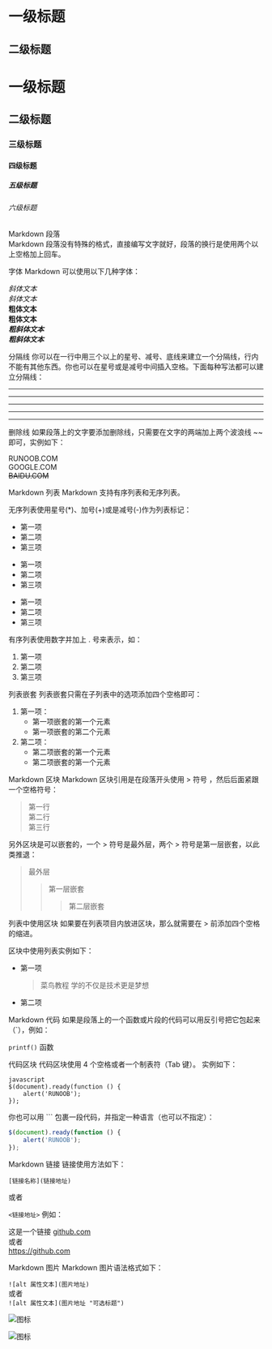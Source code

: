 一级标题
=================

二级标题
-----------------


# 一级标题
## 二级标题
### 三级标题
#### 四级标题
##### 五级标题
###### 六级标题


Markdown 段落  
Markdown 段落没有特殊的格式，直接编写文字就好，段落的换行是使用两个以上空格加上回车。


字体
Markdown 可以使用以下几种字体：

*斜体文本*  
_斜体文本_  
**粗体文本**  
__粗体文本__  
***粗斜体文本***  
___粗斜体文本___  


分隔线
你可以在一行中用三个以上的星号、减号、底线来建立一个分隔线，行内不能有其他东西。你也可以在星号或是减号中间插入空格。下面每种写法都可以建立分隔线：

***

* * *

*****

- - -

----------


删除线
如果段落上的文字要添加删除线，只需要在文字的两端加上两个波浪线 ~~ 即可，实例如下：

RUNOOB.COM  
GOOGLE.COM  
~~BAIDU.COM~~  


Markdown 列表
Markdown 支持有序列表和无序列表。

无序列表使用星号(*)、加号(+)或是减号(-)作为列表标记：

* 第一项
* 第二项
* 第三项

+ 第一项
+ 第二项
+ 第三项


- 第一项
- 第二项
- 第三项


有序列表使用数字并加上 . 号来表示，如：

1. 第一项
2. 第二项
3. 第三项


列表嵌套
列表嵌套只需在子列表中的选项添加四个空格即可：

1. 第一项：
    - 第一项嵌套的第一个元素
    - 第一项嵌套的第二个元素
2. 第二项：
    - 第二项嵌套的第一个元素
    - 第二项嵌套的第一个元素
    
    
    
Markdown 区块
Markdown 区块引用是在段落开头使用 > 符号 ，然后后面紧跟一个空格符号：

> 第一行   
> 第二行  
> 第三行

另外区块是可以嵌套的，一个 > 符号是最外层，两个 > 符号是第一层嵌套，以此类推退：

> 最外层  
> > 第一层嵌套  
> > > 第二层嵌套  


列表中使用区块
如果要在列表项目内放进区块，那么就需要在 > 前添加四个空格的缩进。

区块中使用列表实例如下：

* 第一项
    > 菜鸟教程
    > 学的不仅是技术更是梦想
* 第二项

Markdown 代码
如果是段落上的一个函数或片段的代码可以用反引号把它包起来（`），例如：

`printf()` 函数


代码区块
代码区块使用 4 个空格或者一个制表符（Tab 键）。
实例如下：

    javascript
    $(document).ready(function () {
        alert('RUNOOB');
    });


你也可以用 ``` 包裹一段代码，并指定一种语言（也可以不指定）：
```javascript
$(document).ready(function () {
    alert('RUNOOB');
});
```


Markdown 链接
链接使用方法如下：

`[链接名称](链接地址)`

或者

`<链接地址>`
例如：

这是一个链接 [github.com](https://github.com)  
或者  
<https://github.com>


Markdown 图片
Markdown 图片语法格式如下：

`![alt 属性文本](图片地址)`     
或者  
`![alt 属性文本](图片地址 "可选标题")`    

![图标](http://img.mp.itc.cn/upload/20160415/43ba06629ee0493cb6784a7455cb5cc5.jpg)


 
![图标](http://img.mp.itc.cn/upload/20160415/43ba06629ee0493cb6784a7455cb5cc5.jpg  "图片")
